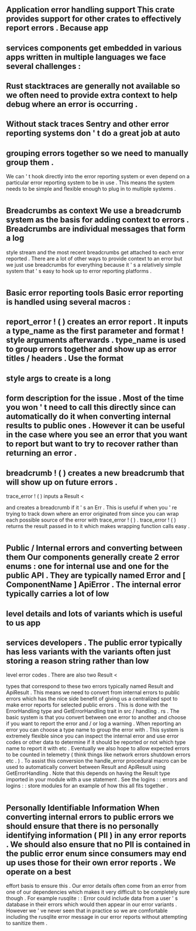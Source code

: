 #
Application
error
handling
support
This
crate
provides
support
for
other
crates
to
effectively
report
errors
.
Because
app
-
services
components
get
embedded
in
various
apps
written
in
multiple
languages
we
face
several
challenges
:
-
Rust
stacktraces
are
generally
not
available
so
we
often
need
to
provide
extra
context
to
help
debug
where
an
error
is
occurring
.
-
Without
stack
traces
Sentry
and
other
error
reporting
systems
don
'
t
do
a
great
job
at
auto
-
grouping
errors
together
so
we
need
to
manually
group
them
.
-
We
can
'
t
hook
directly
into
the
error
reporting
system
or
even
depend
on
a
particular
error
reporting
system
to
be
in
use
.
This
means
the
system
needs
to
be
simple
and
flexible
enough
to
plug
in
to
multiple
systems
.
#
#
Breadcrumbs
as
context
We
use
a
breadcrumb
system
as
the
basis
for
adding
context
to
errors
.
Breadcrumbs
are
individual
messages
that
form
a
log
-
style
stream
and
the
most
recent
breadcrumbs
get
attached
to
each
error
reported
.
There
are
a
lot
of
other
ways
to
provide
context
to
an
error
but
we
just
use
breadcrumbs
for
everything
because
it
'
s
a
relatively
simple
system
that
'
s
easy
to
hook
up
to
error
reporting
platforms
.
#
#
Basic
error
reporting
tools
Basic
error
reporting
is
handled
using
several
macros
:
-
report_error
!
(
)
creates
an
error
report
.
It
inputs
a
type_name
as
the
first
parameter
and
format
!
style
arguments
afterwards
.
type_name
is
used
to
group
errors
together
and
show
up
as
error
titles
/
headers
.
Use
the
format
-
style
args
to
create
is
a
long
-
form
description
for
the
issue
.
Most
of
the
time
you
won
'
t
need
to
call
this
directly
since
can
automatically
do
it
when
converting
internal
results
to
public
ones
.
However
it
can
be
useful
in
the
case
where
you
see
an
error
that
you
want
to
report
but
want
to
try
to
recover
rather
than
returning
an
error
.
-
breadcrumb
!
(
)
creates
a
new
breadcrumb
that
will
show
up
on
future
errors
.
-
trace_error
!
(
)
inputs
a
Result
<
>
and
creates
a
breadcrumb
if
it
'
s
an
Err
.
This
is
useful
if
when
you
'
re
trying
to
track
down
where
an
error
originated
from
since
you
can
wrap
each
possible
source
of
the
error
with
trace_error
!
(
)
.
trace_error
!
(
)
returns
the
result
passed
in
to
it
which
makes
wrapping
function
calls
easy
.
#
#
Public
/
Internal
errors
and
converting
between
them
Our
components
generally
create
2
error
enums
:
one
for
internal
use
and
one
for
the
public
API
.
They
are
typically
named
Error
and
[
ComponentName
]
ApiError
.
The
internal
error
typically
carries
a
lot
of
low
-
level
details
and
lots
of
variants
which
is
useful
to
us
app
-
services
developers
.
The
public
error
typically
has
less
variants
with
the
variants
often
just
storing
a
reason
string
rather
than
low
-
level
error
codes
.
There
are
also
two
Result
<
>
types
that
correspond
to
these
two
errors
typically
named
Result
and
ApiResult
.
This
means
we
need
to
convert
from
internal
errors
to
public
errors
which
has
the
nice
side
benefit
of
giving
us
a
centralized
spot
to
make
error
reports
for
selected
public
errors
.
This
is
done
with
the
ErrorHandling
type
and
GetErrorHandling
trait
in
src
/
handling
.
rs
.
The
basic
system
is
that
you
convert
between
one
error
to
another
and
choose
if
you
want
to
report
the
error
and
/
or
log
a
warning
.
When
reporting
an
error
you
can
choose
a
type
name
to
group
the
error
with
.
This
system
is
extremely
flexible
since
you
can
inspect
the
internal
error
and
use
error
codes
or
other
data
to
determine
if
it
should
be
reported
or
not
which
type
name
to
report
it
with
etc
.
Eventually
we
also
hope
to
allow
expected
errors
to
be
counted
in
telemetry
(
think
things
like
network
errors
shutdown
errors
etc
.
)
.
To
assist
this
conversion
the
handle_error
procedural
macro
can
be
used
to
automatically
convert
between
Result
and
ApiResult
using
GetErrorHandling
.
Note
that
this
depends
on
having
the
Result
type
imported
in
your
module
with
a
use
statement
.
See
the
logins
:
:
errors
and
logins
:
:
store
modules
for
an
example
of
how
this
all
fits
together
.
#
#
Personally
Identifiable
Information
When
converting
internal
errors
to
public
errors
we
should
ensure
that
there
is
no
personally
identifying
information
(
PII
)
in
any
error
reports
.
We
should
also
ensure
that
no
PII
is
contained
in
the
public
error
enum
since
consumers
may
end
up
uses
those
for
their
own
error
reports
.
We
operate
on
a
best
-
effort
basis
to
ensure
this
.
Our
error
details
often
come
from
an
error
from
one
of
our
dependencies
which
makes
it
very
difficult
to
be
completely
sure
though
.
For
example
rusqlite
:
:
Error
could
include
data
from
a
user
'
s
database
in
their
errors
which
would
then
appear
in
our
error
variants
.
However
we
'
ve
never
seen
that
in
practice
so
we
are
comfortable
including
the
rusqlite
error
message
in
our
error
reports
without
attempting
to
sanitize
them
.
